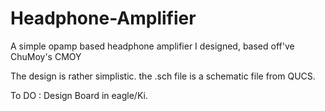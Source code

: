 # Headphone-Amplifier
A simple opamp based headphone amplifier I designed, based off've ChuMoy's CMOY

The design is rather simplistic. the .sch file is a schematic file from QUCS.

To DO :
        Design Board in eagle/Ki.

